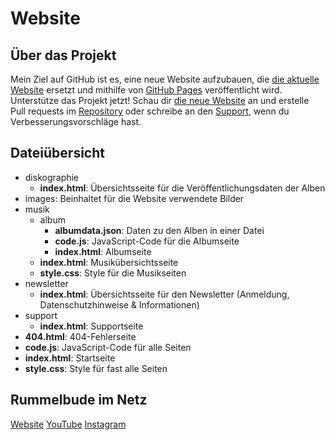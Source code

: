 # Website

## Über das Projekt
Mein Ziel auf GitHub ist es, eine neue Website aufzubauen, die [die aktuelle Website](https://rummelbude.wixsite.com/start) ersetzt und mithilfe von [GitHub Pages](https://github.io) veröffentlicht wird.
Unterstütze das Projekt jetzt! Schau dir [die neue Website](https://rummelbude.github.io/website) an und erstelle Pull requests im [Repository](https://github.com/Rummelbude/website) oder schreibe an den [Support](mailto:sup.rummelbude_musik@gmx.de), wenn du Verbesserungsvorschläge hast.

## Dateiübersicht
* diskographie
    * **index.html**: Übersichtsseite für die Veröffentlichungsdaten der Alben
* images: Beinhaltet für die Website verwendete Bilder
* musik
    * album
      * **albumdata.json**: Daten zu den Alben in einer Datei
      * **code.js**: JavaScript-Code für die Albumseite
      * **index.html**: Albumseite
    * **index.html**: Musikübersichtsseite
    * **style.css**: Style für die Musikseiten
* newsletter
    * **index.html**: Übersichtsseite für den Newsletter (Anmeldung, Datenschutzhinweise & Informationen)
* support
    * **index.html**: Supportseite
* **404.html**: 404-Fehlerseite
* **code.js**: JavaScript-Code für alle Seiten
* **index.html**: Startseite
* **style.css**: Style für fast alle Seiten

## Rummelbude im Netz
[Website](https://rummelbude.wixsite.com/start)
[YouTube](https://www.youtube.com/@rummelbude_musik)
[Instagram](https://www.instagram.com/rummelbude_musik)
